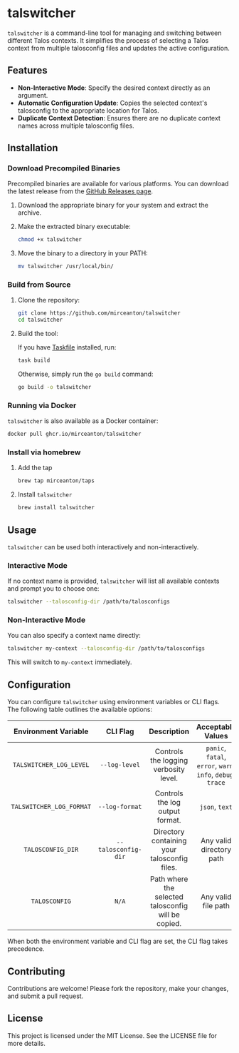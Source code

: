 # talswitcher

`talswitcher` is a command-line tool for managing and switching between different Talos contexts. It simplifies the process of selecting a Talos context from multiple talosconfig files and updates the active configuration.

## Features

- **Non-Interactive Mode**: Specify the desired context directly as an argument.
- **Automatic Configuration Update**: Copies the selected context's talosconfig to the appropriate location for Talos.
- **Duplicate Context Detection**: Ensures there are no duplicate context names across multiple talosconfig files.

## Installation

### Download Precompiled Binaries

Precompiled binaries are available for various platforms. You can download the latest release from the [GitHub Releases page](https://github.com/mirceanton/talswitcher/releases/latest).

1. Download the appropriate binary for your system and extract the archive.
2. Make the extracted binary executable:

    ```bash
    chmod +x talswitcher
    ```

3. Move the binary to a directory in your PATH:

    ```bash
    mv talswitcher /usr/local/bin/
    ```

### Build from Source

1. Clone the repository:

    ```bash
    git clone https://github.com/mirceanton/talswitcher
    cd talswitcher
    ```

2. Build the tool:

    If you have [Taskfile](https://taskfile.dev/) installed, run:

    ```bash
    task build
    ```

    Otherwise, simply run the `go build` command:

    ```bash
    go build -o talswitcher
    ```

### Running via Docker

`talswitcher` is also available as a Docker container:

```bash
docker pull ghcr.io/mirceanton/talswitcher
```

### Install via homebrew

1. Add the tap

    ```bash
    brew tap mirceanton/taps
    ```

2. Install `talswitcher`

    ```bash
    brew install talswitcher
    ```

## Usage

`talswitcher` can be used both interactively and non-interactively.

### Interactive Mode

If no context name is provided, `talswitcher` will list all available contexts and prompt you to choose one:

```bash
talswitcher --talosconfig-dir /path/to/talosconfigs
```

### Non-Interactive Mode

You can also specify a context name directly:

```bash
talswitcher my-context --talosconfig-dir /path/to/talosconfigs
```

This will switch to `my-context` immediately.

## Configuration

You can configure `talswitcher` using environment variables or CLI flags. The following table outlines the available options:

|   Environment Variable   |      CLI Flag       |                     Description                     |                      Acceptable Values                      |   Default Value   |
| :----------------------: | :-----------------: | :-------------------------------------------------: | :---------------------------------------------------------: | :---------------: |
| `TALSWITCHER_LOG_LEVEL`  |    `--log-level`    |        Controls the logging verbosity level.        | `panic`, `fatal`, `error`, `warn`, `info`, `debug`, `trace` |      `info`       |
| `TALSWITCHER_LOG_FORMAT` |   `--log-format`    |           Controls the log output format.           |                       `json`, `text`                        |      `text`       |
|    `TALOSCONFIG_DIR`     | `--talosconfig-dir` |    Directory containing your talosconfig files.     |                  Any valid directory path                   |       `N/A`       |
|      `TALOSCONFIG`       |        `N/A`        | Path where the selected talosconfig will be copied. |                     Any valid file path                     | `~/.talos/config` |

When both the environment variable and CLI flag are set, the CLI flag takes precedence.

## Contributing

Contributions are welcome! Please fork the repository, make your changes, and submit a pull request.

## License

This project is licensed under the MIT License. See the LICENSE file for more details.
